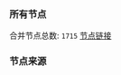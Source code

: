 ### 所有节点
合并节点总数: `1715`
[节点链接](https://raw.githubusercontent.com/rzhy1/11/master/sub/sub_merge_base64.txt)

### 节点来源
